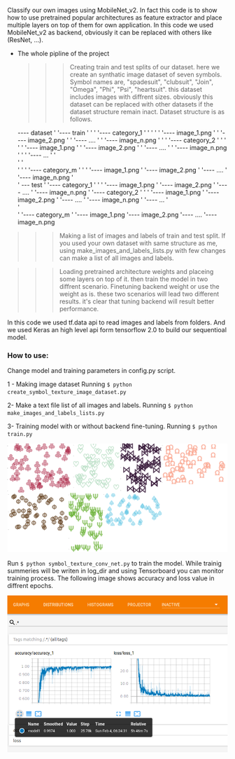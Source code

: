 Classify our own images using MobileNet_v2. 
In fact this code is to show how to use pretrained popular architectures as feature 
extractor and place multiple layers on top of them for own application. In this code we 
used MobileNet_v2 as backend, obviously it can be replaced with others like (ResNet, ...).
    
* The whole pipline of the project
    >>> Creating train and test splits of our dataset.
    here we create an synthatic image dataset of seven symbols. Symbol names are, "spadesuit",
    "clubsuit", "Join", "Omega", "Phi", "Psi", "heartsuit". this dataset includes images 
    with diffrent sizes. obviously this dataset can be replaced with other datasets if the 
    dataset structure remain inact. Dataset structure is as follows.

    ---- dataset
            '
            '---- train
            '       '
            '       '---- category_1
            '       '       '
            '       '       '---- image_1.png
            '       '       '---- image_2.png
            '       '       '---- ....
            '       '       '---- image_n.png
            '       '
            '       '---- category_2
            '       '       '
            '       '       '---- image_1.png
            '       '       '---- image_2.png
            '       '       '---- ....
            '       '       '---- image_n.png
            '       '
            '       '----  ...
            '       '       
            '       '       
            '       '
            '       '---- category_m
            '               '
            '               '---- image_1.png
            '               '---- image_2.png
            '               '---- ....
            '               '---- image_n.png
            '       
            ' --- test 
                    '
                    '---- category_1
                    '       '
                    '       '---- image_1.png
                    '       '---- image_2.png
                    '       '---- ....
                    '       '---- image_n.png
                    '
                    '---- category_2
                    '       '
                    '       '---- image_1.png
                    '       '---- image_2.png
                    '       '---- ....
                    '       '---- image_n.png
                    '
                    '----  ...
                    '       
                    '       
                    '
                    '---- category_m
                            '
                            '---- image_1.png
                            '---- image_2.png
                            '---- ....
                            '---- image_n.png

>>> Making a list of images and labels of train and test split.
    If you used your own dataset with same structure as me, using make_images_and_labels_lists.py
    with few changes can make a list of all images and labels.

>>> Loading pretrained architecture weights and placeing some layers on top of it. then train
    the model in two diffrent scenario. Finetuning backend weight or use the weight as is. these
    two scenarios will lead two different results. it's clear that tuning backend will result 
    better performance.

In this code we used tf.data api to read images and labels from folders. And we used Keras an 
high level api form tensorflow 2.0 to build our sequentioal model. 


### How to use:
Change model and training parameters in config.py script.

1 - Making image dataset
Running `$ python create_symbol_texture_image_dataset.py` 

2- Make a text file list of all images and labels.
Running `$ python make_images_and_labels_lists.py` 

3- Training model with or without backend fine-tuning.
Running `$ python train.py` 


![alt text](https://github.com/m-nasiri/tensorflow/blob/master/symbol_texture_image_conv_net/images/images.png)

Run `$ python symbol_texture_conv_net.py` to train the model. While trainig summeries will be writen in log_dir and using Tensorboard you can monitor training process. The following image shows accuracy and loss value in diffrent epochs.

![alt text](https://github.com/m-nasiri/tensorflow/blob/master/symbol_texture_image_conv_net/images/acc_loss.png)

